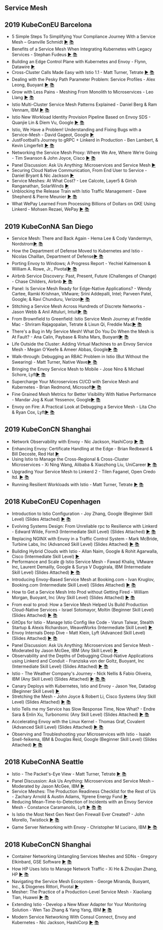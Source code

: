 Service Mesh
---
## 2019 KubeConEU Barcelona

* 5 Simple Steps To Simplifying Your Compliance Journey With a Service Mesh – Granville Schmidt [▶️](https://www.youtube.com/watch?v=BGqWrdfZEMM) [ 📚](https://static.sched.com/hosted_files/kccnceu19/db/5%20Simple%20Steps%20To%20Simplifying%20Your%20Compliance%20Journey%20With%20A%20Service%20Mesh%20%28KubeCon%29.pdf)
* Benefits of a Service Mesh When Integrating Kubernetes with Legacy Services - Stephan Fudeus [▶️](https://www.youtube.com/watch?v=vQ2IktsMlgQ) [ 📚](https://static.sched.com/hosted_files/kccnceu19/e7/Service%20Mesh%20and%20Legacy%20KubeCon2019.pdf)
* Building an Edge Control Plane with Kubernetes and Envoy - Flynn, Datawire [▶️](https://www.youtube.com/watch?v=aFbxDWteQl8)  
* Cross-Cluster Calls Made Easy with Istio 1.1 - Matt Turner, Tetrate [▶️](https://www.youtube.com/watch?v=FiMSr-fOFKU) [ 📚](https://static.sched.com/hosted_files/kccnceu19/c5/KubeCon%20EU%2019.pdf)
* Dealing with the Pesky Path Parameter Problem: Service Profiles - Alex Leong, Buoyant [▶️](https://www.youtube.com/watch?v=yJ1AXO3eH10) [ 📚](https://static.sched.com/hosted_files/kccnceu19/63/Dealing%20with%20the%20Pesky%20Path%20Parameter%20Problem.pdf)
* Grow with Less Pains - Meshing From Monolith to Microservices - Leo LIang [▶️](https://www.youtube.com/watch?v=sNRpfAZxD-A) [ 📚](https://static.sched.com/hosted_files/kccnceu19/8b/meshing%20monolith%20to%20microservices%20v2.pdf)
* Istio Multi-Cluster Service Mesh Patterns Explained - Daniel Berg &amp; Ram Vennam, IBM [▶️](https://www.youtube.com/watch?v=-zsThiLvYos) [ 📚](https://static.sched.com/hosted_files/kccnceu19/b1/RamVennam-DanBerg-IstioMultiClusterServiceMeshPatternsExplained.pdf)
* Istio New Workload Identity Provision Pipeline Based on Envoy SDS - Quanjie Lin &amp; Diem Vu, Google [▶️](https://www.youtube.com/watch?v=NiiZOszksGU) [ 📚](https://static.sched.com/hosted_files/kccnceu19/35/Istio%20New%20Workload%20Identity%20Provision%20Pipeline%20Based%20on%20Envoy%20SDS.pdf)
* Istio, We Have a Problem! Understanding and Fixing Bugs with a Service-Mesh - David Gageot, Google [▶️](https://www.youtube.com/watch?v=9CQ0PMiOGhg)  
* JustFootball’s Journey to gRPC + Linkerd in Production - Ben Lambert, &amp; Kevin Lingerfelt [▶️](https://www.youtube.com/watch?v=AxPfa7Mp_WY) [ 📚](https://static.sched.com/hosted_files/kccnceu19/d6/JustFootball%E2%80%99s%20Journey%20to%20gRPC%20%2B%20Linkerd%20in%20Production.pdf)
* Networking the Service Mesh Proxy: Where We Are, Where We’re Going - Tim Swanson &amp; John Joyce, Cisco [▶️](https://www.youtube.com/watch?v=rUB-IBZcBwY) [ 📚](https://static.sched.com/hosted_files/kccnceu19/29/Kubecon_2019_cni_talk.pdf)
* Panel Discussion: Ask Us Anything: Microservices and Service Mesh [▶️](https://www.youtube.com/watch?v=101xw1RN3t4)  
* Securing Cloud Native Communication, From End User to Service - Daniel Bryant &amp; Nic Jackson [▶️](https://www.youtube.com/watch?v=o1MJi54_R4o)  
* Service Meshes: At What Cost? - Lee Calcote, Layer5 &amp; Girish Ranganathan, SolarWinds [▶️](https://www.youtube.com/watch?v=LxP-yHrKL4M)  
* Unblocking the Release Train with Istio Traffic Management - Dave Shepherd &amp; Pierre Meunier [▶️](https://www.youtube.com/watch?v=jJdhec4Yufo) [ 📚](https://static.sched.com/hosted_files/kccnceu19/93/Istio%20Unblocking%20The%20Release%20Train.pdf)
* What WePay Learned From Processing Billions of Dollars on GKE Using Linkerd - Mohsen Rezaei, WePay [▶️](https://www.youtube.com/watch?v=ph_NqGNHdhM) [ 📚](https://static.sched.com/hosted_files/kccnceu19/07/kubecon_eu_19_05_21_14.pdf)

## 2019 KubeConNA San Diego

* Service Mesh: There and Back Again - Hema Lee & Cody Vandermyn, Nordstrom[▶️](https://www.youtube.com/watch?v=sq8nsjuJqO4) [ 📚](https://static.sched.com/hosted_files/kccncna19/d2/TACO-KubeCon19.pdf)
* How the Department of Defense Moved to Kubernetes and Istio - Nicolas Chaillan, Department of Defense[▶️](https://www.youtube.com/watch?v=YjZ4AZ7hRM0) [ 📚](https://static.sched.com/hosted_files/kccncna19/16/Kubecon%20-%20U.S%20Air%20Force%20Chief%20Software%20Officer%20Keynote%20v1.3%20-%20no%20video.pptx)
* Porting Envoy to Windows; A Progress Report - Yechiel Kalmenson & William A. Rowe, Jr., Pivotal[▶️](https://www.youtube.com/watch?v=FGBBeyZ-p1k) [ 📚](https://static.sched.com/hosted_files/kccncna19/4a/Porting%20Envoy%20To%20Windows.pdf)
* Airbnb Service Discovery: Past, Present, Future (Challenges of Change) - Chase Childers, Airbnb [▶️](https://www.youtube.com/watch?v=XQjOhJtw1wg) [ 📚](https://static.sched.com/hosted_files/kccncna19/f0/Airbnb%20Service%20Discovery%20-%20KubeCon%202019.pdf)
* Panel: Is Service Mesh Ready for Edge-Native Applications? - Wendy Cartee, Ramki Krishnan, VMware; Srini Addepalli, Intel; Parveen Patel, Google; & Ravi Chunduru, Verizon[▶️](https://www.youtube.com/watch?v=H1osUImcvrQ) [ 📚](https://static.sched.com/hosted_files/kccncna19/d1/service-mesh-edge-native-panel-v3.pdf)
* Stitching a Service Mesh Across Hundreds of Discrete Networks - Jason Webb & Anil Attuluri, Intuit[▶️](https://www.youtube.com/watch?v=EWyNbBn1vns) [ 📚](https://static.sched.com/hosted_files/kccncna19/4e/admiral-v3-KUBECON2019.pdf)
* From Brownfield to Greenfield: Istio Service Mesh Journey at Freddie Mac - Shriram Rajagopalan, Tetrate & Lixun Qi, Freddie Mac[▶️](https://www.youtube.com/watch?v=Rako7zKXquU) [ 📚](https://static.sched.com/hosted_files/kccncna19/63/Tetrate%20-%20Freddie%20Mac%20-%20Istio%20Service%20Mesh.pdf)
* There's a Bug in My Service Mesh! What Do You Do When the Mesh is At Fault? - Ana Calin, Paybase & Risha Mars, Buoyant[▶️](https://www.youtube.com/watch?v=n24jPIty-pg) [ 📚](https://kccncna19.sched.com/event/UaZB/theres-a-bug-in-my-service-mesh-what-do-you-do-when-the-mesh-is-at-fault-ana-calin-paybase-risha-mars-buoyant?iframe=yes&w=100%&sidebar=yes&bg=no)
* Life Outside the Cluster: Adding Virtual Machines to an Envoy Service Mesh - Megan O'Keefe & Ameer Abbas, Google[▶️](https://www.youtube.com/watch?v=0B8maYcjq_c) [ 📚](https://static.sched.com/hosted_files/kccncna19/2d/Life%20Outside%20the%20Cluster%20%20-%20Kubecon%20NA%20%2719.pdf)
* Walk-through: Debugging an RBAC Problem in Istio (But Without the Swearing) - Matt Turner, Native Wave[▶️](https://www.youtube.com/watch?v=Rc_MM99wbYo) [ 📚](https://static.sched.com/hosted_files/kccncna19/17/20191119%20Kubecon%20NA%2019.pdf)
* Bringing the Envoy Service Mesh to Mobile - Jose Nino & Michael Schore, Lyft[▶️](https://www.youtube.com/watch?v=NYb_nVWkP-I) [ 📚](https://static.sched.com/hosted_files/kccncna19/d1/EnvoyMobile_KubeCon2019.pdf)
* Supercharge Your Microservices CI/CD with Service Mesh and Kubernetes - Brian Redmond, Microsoft[▶️](https://www.youtube.com/watch?v=SMoaem3UBag) [ 📚](https://kccncna19.sched.com/event/Uadd/supercharge-your-microservices-cicd-with-service-mesh-and-kubernetes-brian-redmond-microsoft?iframe=yes&w=100%&sidebar=yes&bg=no)
* Fine Grained Mesh Metrics for Better Visibility With Native Performance - Mandar Jog & Kuat Yessenov, Google[▶️](https://www.youtube.com/watch?v=I-3oHb6lqdU) [ 📚](https://static.sched.com/hosted_files/kccncna19/d8/mesh-metrics-istio-v2%20%282%29.pptx)
* Envoy on Fire: A Practical Look at Debugging a Service Mesh - Lita Cho & Ryan Cox, Lyft[▶️](https://www.youtube.com/watch?v=6jnzo8QXyDk) [ 📚](https://kccncna19.sched.com/event/UaYD/envoy-on-fire-a-practical-look-at-debugging-a-service-mesh-lita-cho-ryan-cox-lyft?iframe=yes&w=100%&sidebar=yes&bg=no)

 

## 2019 KubeConCN Shanghai

* Network Observability with Envoy - Nic Jackson, HashiCorp [▶️](https://youtu.be/usSyncnsl4A) [ 📚](https://static.sched.com/hosted_files/kccncosschn19eng/52/Network%20Observability%20with%20Envoy.pdf)
* Enhancing Envoy: Certificate Handling at the Edge - Brian Redbeard & Bill Decoste, Red Hat [▶️](https://youtu.be/oCl6h_XB2gs) 
* Using Istio to Manage the Cross-Regional & Cross-Cluster Microservices - Xi Ning Wang, Alibaba & Xiaozhong Liu, UniCareer [▶️](https://youtu.be/OCWqpv0IzaE) [ 📚](https://static.sched.com/hosted_files/kccncosschn19eng/66/Istio%20KubeCon.pdf)
* Upgrading Your Service Mesh to Linkerd 2 - Tilen Faganel, Open Credo ltd. [▶️](https://youtu.be/DnEdeSbq5s4) [ 📚](https://static.sched.com/hosted_files/kccncosschn19eng/ec/session-upgrading-to-linkerd2.pdf)
* Running Resilient Workloads with Istio - Matt Turner, Tetrate [▶️](https://youtu.be/_nBZQS4bPbQ) [ 📚](https://static.sched.com/hosted_files/kccncosschn19eng/ef/20190625%20KubeCon%20CN.pdf)

 

## 2018 KubeConEU  Copenhagen

* Introduction to Istio Configuration - Joy Zhang, Google (Beginner Skill Level) (Slides Attached) [▶️](https://youtu.be/x1Tyw8dFKjI) [ 📚](https://static.sched.com/hosted_files/kccnceu18/30/Introduction%20to%20Istio%20Configuration%20--%20Kubecon%20EU%202018%20%20%283%29.pdf)
* Evolving Systems Design: From Unreliable rpc to Resilience with Linkerd - Edward Wilde, Form3 (Intermediate Skill Level) (Slides Attached) [▶️](https://youtu.be/2EqkvPqk7JU) [ 📚](https://static.sched.com/hosted_files/kccnceu18/18/form3-kubecon-linkerd-slides.pdf)
* Replacing NGINX with Envoy in a Traffic Control System - Mark McBride, Turbine Labs, Inc (Advanced Skill Level) (Slides Attached) [▶️](https://youtu.be/MO_0bwcNEZY) [ 📚](https://static.sched.com/hosted_files/kccnceu18/a6/Turbine%20Labs_Move%20to%20Envoy%20Deck_V2.pdf)
* Building Hybrid Clouds with Istio - Allan Naim, Google & Rohit Agarwalla, Cisco (Intermediate Skill Level) [▶️](https://youtu.be/bLJL53UIcqI)  
* Performance and Scale @ Istio Service Mesh - Fawad Khaliq, VMware Inc, Laurent Demailly, Google & Surya V Duggirala, IBM (Intermediate Skill Level) (Slides Attached) [▶️](https://youtu.be/G4F5aRFEXnU) [ 📚](https://static.sched.com/hosted_files/kccnceu18/62/Istio_Perf_KC_CNC_EU_2018_ppt_v3.pdf)
* Introducing Envoy-Based Service Mesh at Booking.com - Ivan Kruglov, Booking.com (Intermediate Skill Level) (Slides Attached) [▶️](https://youtu.be/Pus2ytdEfrQ) [ 📚](https://static.sched.com/hosted_files/kccnceu18/ce/Introducing%20Envoy-Based%20Service%20Mesh%20at%20Booking.com.pdf)
* How to Get a Service Mesh Into Prod without Getting Fired - William Morgan, Buoyant, Inc (Any Skill Level) (Slides Attached) [▶️](https://youtu.be/XA1aGpYzpYg) [ 📚](https://static.sched.com/hosted_files/kccnceu18/e0/How%20to%20get%20a%20service%20mesh%20into%20production%20without%20getting%20fired.pdf)
* From eval to prod: How a Service Mesh Helped Us Build Production Cloud-Native Services - Israel Sotomayor, Moltin (Beginner Skill Level) (Slides Attached) [▶️](https://youtu.be/VoYAtCVz3Ig) [ 📚](https://static.sched.com/hosted_files/kccnceu18/f4/slides.pdf)
* GitOps for Istio - Manage Istio Config like Code - Varun Talwar, Stealth Startup & Alexis Richardson, WeaveWorks (Intermediate Skill Level) [▶️](https://youtu.be/VkKMf23ZokY)  
* Envoy Internals Deep Dive - Matt Klein, Lyft (Advanced Skill Level) (Slides Attached) [▶️](https://youtu.be/gQF23Vw0keg) [ 📚](https://static.sched.com/hosted_files/kccnceu18/75/Kubecon_EU_18_Draft.pdf)
* Panel Discussion: Ask Us Anything: Microservices and Service Mesh - Moderated by Jason McGee, IBM (Any Skill Level) [▶️](https://youtu.be/uWi-Fe4Rzhg) 
* Observability and the Depths of Debugging Cloud-Native Applications using Linkerd and Conduit - Franziska von der Goltz, Buoyant, Inc (Intermediate Skill Level) (Slides Attached) [▶️](https://youtu.be/RC_9ywj0yz8) [ 📚](https://static.sched.com/hosted_files/kccnceu18/23/Observability%20and%20Debugging%20with%20Linkerd%2BConduit.pdf)
* Istio - The Weather Company's Journey - Nick Nellis & Fabio Oliveira, IBM (Any Skill Level) (Slides Attached) [▶️](https://youtu.be/0fKi3NeCsSE) [ 📚](https://static.sched.com/hosted_files/kccnceu18/0e/Istio%20-%20The%20Weather%20Company%27s%20Journey.pdf)[ 📚](https://static.sched.com/hosted_files/kccnceu18/66/Vistio-Shared.mov)
* Canary Deploys with Kubernetes, Istio and Envoy - Jason Yee, Datadog (Beginner Skill Level) [▶️](https://youtu.be/MGLDRKiXNf0)  
* Stretching the Mesh - John Joyce & Robert Li, Cisco Systems (Any Skill Level) (Slides Attached) [▶️](https://youtu.be/jM6ovJAWCvs) [ 📚](https://static.sched.com/hosted_files/kccnceu18/09/multicloud_kubecon.pdf)
* Istio Tells me my Service has Slow Response Time, Now What? - Endre Sara & Enlin Xu, Turbonomic (Any Skill Level) (Slides Attached) [▶️](https://youtu.be/ZF-_LN9XYiQ) [ 📚](https://static.sched.com/hosted_files/kccnceu18/2f/KubeConEU2018_v1-2.pdf)
* Accelerating Envoy with the Linux Kernel - Thomas Graf, Covalent (Advanced Skill Level) (Slides Attached) [▶️](https://youtu.be/ER9eIXL2_14) [ 📚](https://static.sched.com/hosted_files/kccnceu18/d9/2018%20KubeCon%20EU%20Cilium%20-%20Accelerating%20Envoy.pdf)
* Observing and Troubleshooting your Microservices with Istio - Isaiah Snell-feikema, IBM & Douglas Reid, Google (Beginner Skill Level) (Slides Attached) [▶️](https://youtu.be/TSEqxsctXVc) [ 📚](https://static.sched.com/hosted_files/kccnceu18/99/Observing%20and%20Troubleshooting%20your%20Microservices%20with%20Istio.pdf)

 

## 2018 KubeConNA  Seattle

* Istio - The Packet's-Eye View - Matt Turner, Tetrate [▶️](https://youtu.be/zJnYuFsLHfY) [ 📚](https://static.sched.com/hosted_files/kccna18/e6/Istio%2C%20The%20Packet%27s-Eye%20View%20-%20KubeCon%20NA%202018.pdf)
* Panel Discussion: Ask Us Anything: Microservices and Service Mesh – Moderated by Jason McGee, IBM [▶️](https://youtu.be/cqAj28nyr9E)  
* Service Meshes: The Production Readiness Checklist for the Rest of Us - Zachary Arnold & Austin Adams, Ygrene Energy Fund [▶️](https://youtu.be/cqAj28nyr9E) 
* Reducing Mean-Time-to-Detection of Incidents with an Envoy Service Mesh - Constance Caramanolis, Lyft [▶️](https://youtu.be/Ym095HaTkIo) [ 📚](https://static.sched.com/hosted_files/kccna18/08/The%20Meshiest%20Problem%20We%27ve%20Ever%20Solved.pptx) [ 📚](https://static.sched.com/hosted_files/kccna18/64/The%20Meshiest%20Problem%20We%27ve%20Ever%20Solved.pdf)
* Is Istio the Most Next Gen Next Gen Firewall Ever Created? - John Morello, Twistlock [▶️](https://youtu.be/H4wkdwlL8ZA) [ 📚](https://static.sched.com/hosted_files/kccna18/81/Istio-Kubecon.pdf)
* Game Server Networking with Envoy - Christopher M Luciano, IBM [▶️](https://youtu.be/tSQDOYozl1E) [ 📚](https://static.sched.com/hosted_files/kccna18/20/GameServerNetworkingWithEnvoy.pdf)



## 2018 KubeConCN Shanghai

* Container Networking Untangling Services Meshes and SDNs - Gregory Elkinbard, GSE Software [▶️]() [ 📚](https://static.sched.com/hosted_files/kccncchina2018english/b4/Service%20Mesh%20and%20SDN.pptx)
* How HP Uses Istio to Manage Network Traffic - Xi He & Zhoujian Zhang, HP [▶️]() [ 📚](https://static.sched.com/hosted_files/kccncchina2018english/04/How%20HP%20uses%20Istio%20manage%20network%20traffic.pdf)
* Navigating the Service Mesh Ecosystem - George Miranda, Buoyant, Inc., & Diogenes Rittori, Pivotal [▶️]() 
* Mesher: The Practice of a Production-Level Service Mesh - Xiaoliang Tian, Huawei [▶️]() [ 📚](https://static.sched.com/hosted_files/kccncchina2018english/3a/KubeCon_China_ppt.pptx)
* Extending Istio - Develop a New Mixer Adapter for Your Monitoring Solution - Wen Tao Zhang & Yang Yang, IBM [▶️]() [ 📚](https://static.sched.com/hosted_files/kccncchina2018english/a6/extending_istio_v1.pdf)
* Modern Service Networking With Consul Connect, Envoy and Kubernetes - Nic Jackson, HashiCorp [▶️]() [ 📚](https://static.sched.com/hosted_files/kccncchina2018english/4d/Consul%20-%20Modern%20Service%20Networking%20%28KubeCon%29.pdf)

